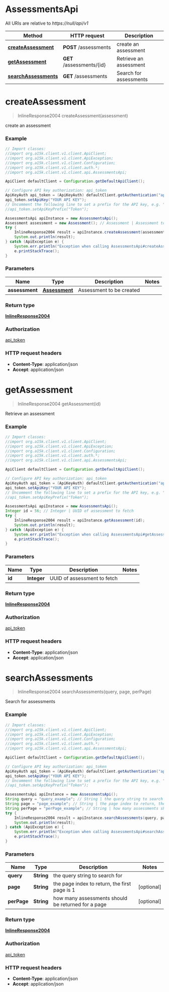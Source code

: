# AssessmentsApi

All URIs are relative to *https://null/api/v1*

Method | HTTP request | Description
------------- | ------------- | -------------
[**createAssessment**](AssessmentsApi.md#createAssessment) | **POST** /assessments | create an assessment
[**getAssessment**](AssessmentsApi.md#getAssessment) | **GET** /assessments/{id} | Retrieve an assessment
[**searchAssessments**](AssessmentsApi.md#searchAssessments) | **GET** /assessments | Search for assessments


<a name="createAssessment"></a>
# **createAssessment**
> InlineResponse2004 createAssessment(assessment)

create an assessment

### Example
```java
// Import classes:
//import org.a15k.client.v1.client.ApiClient;
//import org.a15k.client.v1.client.ApiException;
//import org.a15k.client.v1.client.Configuration;
//import org.a15k.client.v1.client.auth.*;
//import org.a15k.client.v1.client.api.AssessmentsApi;

ApiClient defaultClient = Configuration.getDefaultApiClient();

// Configure API key authorization: api_token
ApiKeyAuth api_token = (ApiKeyAuth) defaultClient.getAuthentication("api_token");
api_token.setApiKey("YOUR API KEY");
// Uncomment the following line to set a prefix for the API key, e.g. "Token" (defaults to null)
//api_token.setApiKeyPrefix("Token");

AssessmentsApi apiInstance = new AssessmentsApi();
Assessment assessment = new Assessment(); // Assessment | Assessment to be created
try {
    InlineResponse2004 result = apiInstance.createAssessment(assessment);
    System.out.println(result);
} catch (ApiException e) {
    System.err.println("Exception when calling AssessmentsApi#createAssessment");
    e.printStackTrace();
}
```

### Parameters

Name | Type | Description  | Notes
------------- | ------------- | ------------- | -------------
 **assessment** | [**Assessment**](Assessment.md)| Assessment to be created |

### Return type

[**InlineResponse2004**](InlineResponse2004.md)

### Authorization

[api_token](../README.md#api_token)

### HTTP request headers

 - **Content-Type**: application/json
 - **Accept**: application/json

<a name="getAssessment"></a>
# **getAssessment**
> InlineResponse2004 getAssessment(id)

Retrieve an assessment

### Example
```java
// Import classes:
//import org.a15k.client.v1.client.ApiClient;
//import org.a15k.client.v1.client.ApiException;
//import org.a15k.client.v1.client.Configuration;
//import org.a15k.client.v1.client.auth.*;
//import org.a15k.client.v1.client.api.AssessmentsApi;

ApiClient defaultClient = Configuration.getDefaultApiClient();

// Configure API key authorization: api_token
ApiKeyAuth api_token = (ApiKeyAuth) defaultClient.getAuthentication("api_token");
api_token.setApiKey("YOUR API KEY");
// Uncomment the following line to set a prefix for the API key, e.g. "Token" (defaults to null)
//api_token.setApiKeyPrefix("Token");

AssessmentsApi apiInstance = new AssessmentsApi();
Integer id = 56; // Integer | UUID of assessment to fetch
try {
    InlineResponse2004 result = apiInstance.getAssessment(id);
    System.out.println(result);
} catch (ApiException e) {
    System.err.println("Exception when calling AssessmentsApi#getAssessment");
    e.printStackTrace();
}
```

### Parameters

Name | Type | Description  | Notes
------------- | ------------- | ------------- | -------------
 **id** | **Integer**| UUID of assessment to fetch |

### Return type

[**InlineResponse2004**](InlineResponse2004.md)

### Authorization

[api_token](../README.md#api_token)

### HTTP request headers

 - **Content-Type**: application/json
 - **Accept**: application/json

<a name="searchAssessments"></a>
# **searchAssessments**
> InlineResponse2004 searchAssessments(query, page, perPage)

Search for assessments

### Example
```java
// Import classes:
//import org.a15k.client.v1.client.ApiClient;
//import org.a15k.client.v1.client.ApiException;
//import org.a15k.client.v1.client.Configuration;
//import org.a15k.client.v1.client.auth.*;
//import org.a15k.client.v1.client.api.AssessmentsApi;

ApiClient defaultClient = Configuration.getDefaultApiClient();

// Configure API key authorization: api_token
ApiKeyAuth api_token = (ApiKeyAuth) defaultClient.getAuthentication("api_token");
api_token.setApiKey("YOUR API KEY");
// Uncomment the following line to set a prefix for the API key, e.g. "Token" (defaults to null)
//api_token.setApiKeyPrefix("Token");

AssessmentsApi apiInstance = new AssessmentsApi();
String query = "query_example"; // String | the query string to search for
String page = "page_example"; // String | the page index to return, the first page is 1
String perPage = "perPage_example"; // String | how many assessments should be returned for a page
try {
    InlineResponse2004 result = apiInstance.searchAssessments(query, page, perPage);
    System.out.println(result);
} catch (ApiException e) {
    System.err.println("Exception when calling AssessmentsApi#searchAssessments");
    e.printStackTrace();
}
```

### Parameters

Name | Type | Description  | Notes
------------- | ------------- | ------------- | -------------
 **query** | **String**| the query string to search for |
 **page** | **String**| the page index to return, the first page is 1 | [optional]
 **perPage** | **String**| how many assessments should be returned for a page | [optional]

### Return type

[**InlineResponse2004**](InlineResponse2004.md)

### Authorization

[api_token](../README.md#api_token)

### HTTP request headers

 - **Content-Type**: application/json
 - **Accept**: application/json

